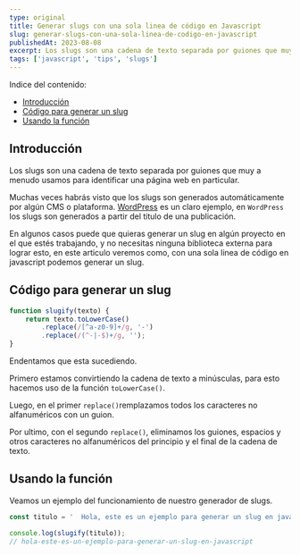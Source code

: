 ```yaml
---
type: original
title: Generar slugs con una sola linea de código en Javascript
slug: generar-slugs-con-una-sola-linea-de-codigo-en-javascript
publishedAt: 2023-08-08
excerpt: Los slugs son una cadena de texto separada por guiones que muy a menudo usamos para identificar una página web en particular.
tags: ['javascript', 'tips', 'slugs']
---
```

<div class="indice">
Indice del contenido:

- [Introducción](#introducción "Introducción")
- [Código para generar un slug](#código-para-generar-un-slug "Código para generar un slug")
- [Usando la función](#usando-la-función "Usando la función")
</div>

## Introducción

Los slugs son una cadena de texto separada por guiones que muy a menudo usamos para identificar una página web en particular.

Muchas veces habrás visto que los slugs son generados automáticamente por algún CMS o plataforma. <a href="https://wordpress.org/" target="_blank" title="Wordpress" rel="nofollow">WordPress</a> es un claro ejemplo, en `WordPress` los slugs son generados a partir del titulo de una publicación.

En algunos casos puede que quieras generar un slug en algún proyecto en el que estés trabajando, y no necesitas ninguna biblioteca externa para lograr esto, en este articulo veremos como, con una sola linea de código en javascript podemos generar un slug.

## Código para generar un slug

```js
function slugify(texto) {
    return texto.toLowerCase()
        .replace(/[^a-z0-9]+/g, '-')
        .replace(/(^-|-$)+/g, '');
}
```
Endentamos que esta sucediendo.

Primero estamos convirtiendo la cadena de texto a minúsculas, para esto hacemos uso de la función `toLowerCase()`.

Luego, en el primer `replace()`remplazamos todos los caracteres no alfanuméricos con un guion.

Por ultimo, con el segundo `replace()`, eliminamos los guiones, espacios y otros caracteres no alfanuméricos del principio y el final de la cadena de texto.

## Usando la función

Veamos un ejemplo del funcionamiento de nuestro generador de slugs.

```js
const titulo = '  Hola, este es un ejemplo para generar un slug en javascript!'

console.log(slugify(titulo));
// hola-este-es-un-ejemplo-para-generar-un-slug-en-javascript
```